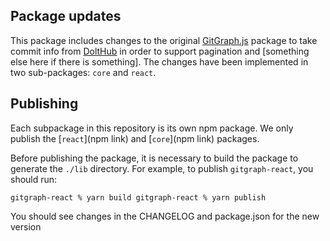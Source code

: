 ## Package updates

This package includes changes to the original [GitGraph.js](https://github.com/nicoespeon/gitgraph.js) package to take commit info from [DoltHub](https://wwww.dolthub.com) in order to support pagination and [something else here if there is something].
The changes have been implemented in two sub-packages: `core` and `react`.

## Publishing

Each subpackage in this repository is its own npm package. We only publish the [`react`](npm link) and [`core`](npm link) packages.

Before publishing the package, it is necessary to build the package to generate the `./lib` directory. For example, to publish `gitgraph-react`, you should run:

`gitgraph-react % yarn build gitgraph-react % yarn publish`

You should see changes in the CHANGELOG and package.json for the new version
